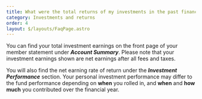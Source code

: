 ```yaml
---
title: What were the total returns of my investments in the past financial year?
category: Investments and returns
order: 4
layout: $/layouts/FaqPage.astro
---
```

You can find your total investment earnings on the front page of your member statement under ***Account Summary***. Please note that your investment earnings shown are net earnings after all fees and taxes. 

You will also find the net earning rate of return under the ***Investment Performance*** section. Your personal investment performance may differ to the fund performance depending on **when** you rolled in, and **when** and **how much** you contributed over the financial year.